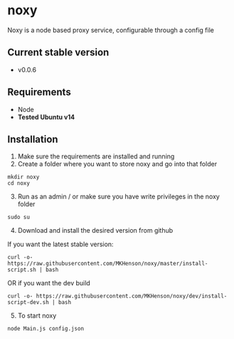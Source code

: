 # noxy
Noxy is a node based proxy service, configurable through a config file

## Current stable version
* v0.0.6

## Requirements
* Node
* **Tested Ubuntu v14**

## Installation

1) Make sure the requirements are installed and running
2) Create a folder where you want to store noxy and go into that folder

```
mkdir noxy
cd noxy
```

3) Run as an admin / or make sure you have write privileges in the noxy folder
```
sudo su
```

4) Download and install the desired version from github

If you want the latest stable version:

```
curl -o- https://raw.githubusercontent.com/MKHenson/noxy/master/install-script.sh | bash
```

OR if you want the dev build

```
curl -o- https://raw.githubusercontent.com/MKHenson/noxy/dev/install-script-dev.sh | bash
```

5) To start noxy
```
node Main.js config.json
```